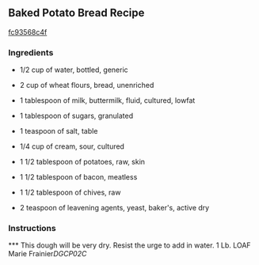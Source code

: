 ## Baked Potato Bread Recipe

[fc93568c4f](http://cookeatshare.com/recipes/baked-potato-bread-75364)

### Ingredients

 - 1/2 cup of water, bottled, generic

 - 2 cup of wheat flours, bread, unenriched

 - 1 tablespoon of milk, buttermilk, fluid, cultured, lowfat

 - 1 tablespoon of sugars, granulated

 - 1 teaspoon of salt, table

 - 1/4 cup of cream, sour, cultured

 - 1 1/2 tablespoon of potatoes, raw, skin

 - 1 1/2 tablespoon of bacon, meatless

 - 1 1/2 tablespoon of chives, raw

 - 2 teaspoon of leavening agents, yeast, baker's, active dry

### Instructions

*** This dough will be very dry. Resist the urge to add in water. 1 Lb. LOAF Marie Frainier*DGCP02C*